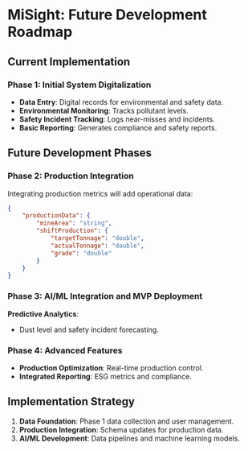 
# MiSight: Future Development Roadmap

## Current Implementation
### Phase 1: Initial System Digitalization
- **Data Entry**: Digital records for environmental and safety data.
- **Environmental Monitoring**: Tracks pollutant levels.
- **Safety Incident Tracking**: Logs near-misses and incidents.
- **Basic Reporting**: Generates compliance and safety reports.

## Future Development Phases

### Phase 2: Production Integration
Integrating production metrics will add operational data:
```json
{
    "productionData": {
        "mineArea": "string",
        "shiftProduction": {
            "targetTonnage": "double",
            "actualTonnage": "double",
            "grade": "double"
        }
    }
}
```

### Phase 3: AI/ML Integration and MVP Deployment
**Predictive Analytics**:
- Dust level and safety incident forecasting.
  
### Phase 4: Advanced Features
- **Production Optimization**: Real-time production control.
- **Integrated Reporting**: ESG metrics and compliance.

## Implementation Strategy
1. **Data Foundation**: Phase 1 data collection and user management.
2. **Production Integration**: Schema updates for production data.
3. **AI/ML Development**: Data pipelines and machine learning models.
